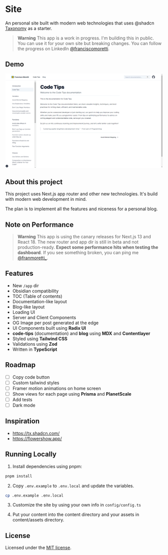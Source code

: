 # Site

An personal site built with modern web technologies that uses @shadcn [Taxonomy](https://github.com/shadcn/taxonomy) as a starter.

> **Warning**
> This app is a work in progress. I'm building this in public. You can use it for your own site but breaking changes.
> You can follow the progress on LinkedIn [@franciscomoretti](https://www.linkedin.com/in/franciscomoretti).

## Demo

![Site Preview of docs page](/site_preview.png)

## About this project

This project uses Next.js app router and other new technologies. It's build with modern web development in mind.

The plan is to implement all the features and niceness for a personal blog.

## Note on Performance

> **Warning**
> This app is using the canary releases for Next.js 13 and React 18. The new router and app dir is still in beta and not production-ready.
> **Expect some performance hits when testing the dashboard**.
> If you see something broken, you can ping me [@franmoretti\_](https://twitter.com/franmoretti_).

## Features

- New `/app` dir
- Obsidian compatibility
- TOC (Table of contents)
- Documentation-like layout
- Blog-like layout
- Loading UI
- Server and Client Components
- OG Image per post generated at the edge
- UI Components built using **Radix UI**
- **code-tips** (documentation) and **blog** using **MDX** and **Contentlayer**
- Styled using **Tailwind CSS**
- Validations using **Zod**
- Written in **TypeScript**

## Roadmap

- [ ] Copy code button
- [ ] Custom tailwind styles
- [ ] Framer motion animations on home screen
- [ ] Show views for each page using **Prisma** and **PlanetScale**
- [ ] Add tests
- [ ] Dark mode

## Inspiration

- https://tx.shadcn.com/
- https://flowershow.app/

## Running Locally

1. Install dependencies using pnpm:

```sh
pnpm install
```

2. Copy `.env.example` to `.env.local` and update the variables.

```sh
cp .env.example .env.local
```

3. Customize the site by using your own info in `config/config.ts`

4. Put your content into the content directory and your assets in content/assets directory.

## License

Licensed under the [MIT license](https://github.com/franciscomoretti/site/blob/main/LICENSE.md).
